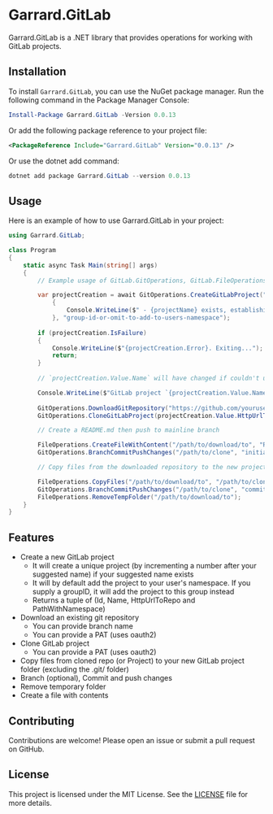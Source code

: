 # Garrard.GitLab

Garrard.GitLab is a .NET library that provides operations for working with GitLab projects.

## Installation

To install `Garrard.GitLab`, you can use the NuGet package manager. Run the following command in the Package Manager Console:

```powershell
Install-Package Garrard.GitLab -Version 0.0.13
```

Or add the following package reference to your project file:

```xml
<PackageReference Include="Garrard.GitLab" Version="0.0.13" />
```

Or use the dotnet add command:

```powershell
dotnet add package Garrard.GitLab --version 0.0.13
```

## Usage

Here is an example of how to use Garrard.GitLab in your project:

```csharp
using Garrard.GitLab;

class Program
{
    static async Task Main(string[] args)
    {
        // Example usage of GitLab.GitOperations, GitLab.FileOperations

        var projectCreation = await GitOperations.CreateGitLabProject("new-project-name", "your-gitlab-pat", "gitlab-domain", projectName =>
            {
                Console.WriteLine($" - {projectName} exists, establishing an available project name...");
            }, "group-id-or-omit-to-add-to-users-namespace");
        
        if (projectCreation.IsFailure)
        {
            Console.WriteLine($"{projectCreation.Error}. Exiting...");
            return;
        }
        
        // `projectCreation.Value.Name` will have changed if couldn't use the original name

        Console.WriteLine($"GitLab project `{projectCreation.Value.Name}` ({projectCreation.Value.HttpUrlToRepo}) created");
        
        GitOperations.DownloadGitRepository("https://github.com/yourusername/your-repo.git", "/path/to/download/to", "branch-name", "pat");
        GitOperations.CloneGitLabProject(projectCreation.Value.HttpUrlToRepo, "/path/to/clone", "pat");

        // Create a README.md then push to mainline branch

        FileOperations.CreateFileWithContent("/path/to/download/to", "README.md", $"# {projectCreation.Value.Name}");
        GitOperations.BranchCommitPushChanges("/path/to/clone", "initial commit", "main");

        // Copy files from the downloaded repository to the new project

        FileOperations.CopyFiles("/path/to/download/to", "/path/to/clone");
        GitOperations.BranchCommitPushChanges("/path/to/clone", "commit message", "branch-name-or-omit-to-use-mainline-branch");
        FileOperations.RemoveTempFolder("/path/to/download/to"); 
    }
}
```

## Features

- Create a new GitLab project 
  - It will create a unique project (by incrementing a number after your suggested name) if your suggested name exists
  - It will by default add the project to your user's namespace. If you supply a groupID, it will
    add the project to this group instead
  - Returns a tuple of (Id, Name, HttpUrlToRepo and PathWithNamespace)
- Download an existing git repository 
  - You can provide branch name
  - You can provide a PAT (uses oauth2)
- Clone GitLab project
  - You can provide a PAT (uses oauth2)
- Copy files from cloned repo (or Project) to your new GitLab project folder (excluding the .git/ folder)
- Branch (optional), Commit and push changes
- Remove temporary folder
- Create a file with contents

## Contributing

Contributions are welcome! Please open an issue or submit a pull request on GitHub.

## License

This project is licensed under the MIT License. See the [LICENSE](https://github.com/garrardkitchen/gitlab-library/blob/feat/kitcheng/rename/LICENSE) file for more details.

